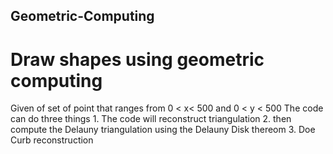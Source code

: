 ## Geometric-Computing
# Draw shapes using geometric computing
Given of set of point that ranges from 0 < x< 500 and 0 < y < 500
The code can do three things
1.
The code will reconstruct triangulation
2.
then compute the Delauny triangulation using the Delauny Disk thereom
3.
Doe Curb reconstruction
